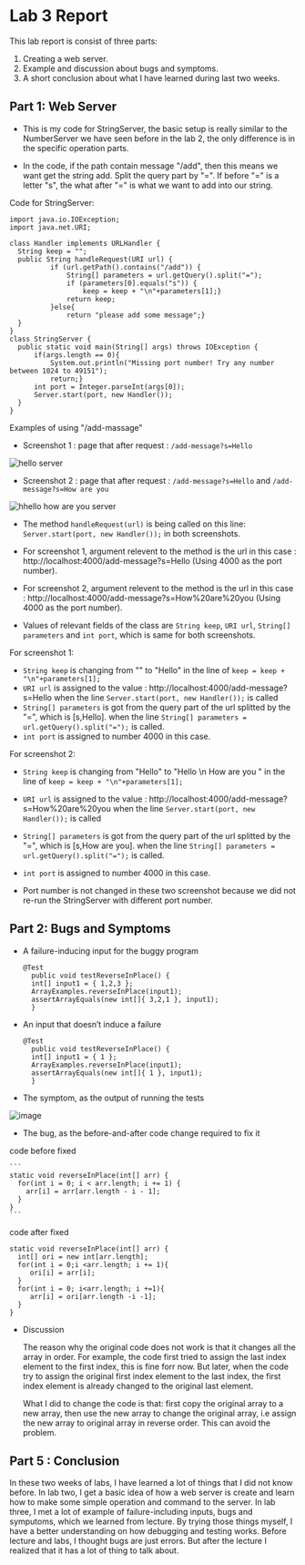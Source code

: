 # Lab 3 Report
  This lab report is consist of three parts: 
  1. Creating a web server. 
  2. Example and discussion about bugs and symptoms. 
  3. A short conclusion about what I have learned during last two weeks. 

## Part 1: Web Server

   - This is my code for StringServer, the basic setup is really similar to the NumberServer we have seen before in the lab 2, the only difference is in the specific operation parts. 
   
   - In the code, if the path contain message "/add", then this means we want get the string add. Split the query part by "=". If before "=" is a letter "s", the what after "=" is what we want to add into our string. 
  
  Code for StringServer: 
  ```
import java.io.IOException;
import java.net.URI;

class Handler implements URLHandler {
    String keep = "";
    public String handleRequest(URI url) {
            if (url.getPath().contains("/add")) {
                String[] parameters = url.getQuery().split("=");
                if (parameters[0].equals("s")) {
                    keep = keep + "\n"+parameters[1];}
                return keep;
            }else{
                return "please add some message";}
    }
}
class StringServer {
    public static void main(String[] args) throws IOException {
        if(args.length == 0){
            System.out.println("Missing port number! Try any number between 1024 to 49151");
            return;}
        int port = Integer.parseInt(args[0]);
        Server.start(port, new Handler());
    }
}

  ```

Examples of using "/add-massage"

- Screenshot 1 : page that after request : `/add-message?s=Hello`

![hello server](https://user-images.githubusercontent.com/122570012/215379539-84185f20-4808-4ac8-83ba-6965fc6dc809.png)

- Screenshot 2 : page that after request : `/add-message?s=Hello` and `/add-message?s=How are you`

![hhello how are you server](https://user-images.githubusercontent.com/122570012/215380957-32b1c6ff-86bf-48ce-a0f5-be3e7d2615c4.png)


- The method `handleRequest(url)` is being called on this line: `Server.start(port, new Handler());` in both screenshots. 

- For screenshot 1, argument relevent to the method is the url in this case : http://localhost:4000/add-message?s=Hello (Using 4000 as the port number). 
- For screenshot 2, argument relevent to the method is the url in this case : http://localhost:4000/add-message?s=How%20are%20you (Using 4000 as the port number). 
- Values of relevant fields of the class are `String keep`, `URI url`, `String[] parameters` and `int port`, which is same for both screenshots. 

 For screenshot 1: 
-  `String keep` is changing from "" to "Hello" in the line of `keep = keep + "\n"+parameters[1];` 
- `URI url` is assigned to the value :  http://localhost:4000/add-message?s=Hello when the line `Server.start(port, new Handler());` is called
- `String[] parameters` is got from the query part of the url splitted by the "=", which is [s,Hello]. when the line `String[] parameters = url.getQuery().split("=");` is called. 
- `int port` is assigned to number 4000 in this case. 
 
 For screenshot 2: 
-  `String keep` is changing from "Hello" to "Hello \n How are you " in the line of `keep = keep + "\n"+parameters[1];` 
- `URI url` is assigned to the value :  http://localhost:4000/add-message?s=How%20are%20you when the line `Server.start(port, new Handler());` is called
- `String[] parameters` is got from the query part of the url splitted by the "=", which is [s,How are you]. when the line `String[] parameters = url.getQuery().split("=");` is called. 
- `int port` is assigned to number 4000 in this case. 
 
- Port number is not changed in these two screenshot because we did not re-run the StringServer with different port number. 


## Part 2: Bugs and Symptoms
- A failure-inducing input for the buggy program 

  ```
  @Test 
	public void testReverseInPlace() {
    int[] input1 = { 1,2,3 };
    ArrayExamples.reverseInPlace(input1);
    assertArrayEquals(new int[]{ 3,2,1 }, input1);
	}
  ```
  
- An input that doesn’t induce a failure

  ```
  @Test 
	public void testReverseInPlace() {
    int[] input1 = { 1 };
    ArrayExamples.reverseInPlace(input1);
    assertArrayEquals(new int[]{ 1 }, input1);
	}
  ```

-  The symptom, as the output of running the tests 

  ![image](https://user-images.githubusercontent.com/122570012/215396014-1f5ebed1-20c8-45dc-ae7a-e373c1241259.png)
  
-  The bug, as the before-and-after code change required to fix it 

  code before fixed 
  
    ```
    static void reverseInPlace(int[] arr) {
      for(int i = 0; i < arr.length; i += 1) {
        arr[i] = arr[arr.length - i - 1];
      }
    }
    ```
    
  code after fixed 
  
   ``` 
   static void reverseInPlace(int[] arr) {
     int[] ori = new int[arr.length];
     for(int i = 0;i <arr.length; i += 1){
    	ori[i] = arr[i];
     }
     for(int i = 0; i<arr.length; i +=1){
    	arr[i] = ori[arr.length -i -1];
     }
   }
   ```
  
-  Discussion 

	The reason why the original code does not work is that it changes all the array in order. For example, the code first tried to assign the last index element to the first index, this is fine forr now. But later, when the code try to assign the original first index element to the last index, the first index element is already changed to the original last element. 
	
	What I did to change the code is that: first copy the original array to a new array, then use the new array to change the original array, i.e assign the new array to original array in reverse order. This can avoid the problem. 
	
## Part 5 : Conclusion 

In these two weeks of labs, I have learned a lot of things that I did not know before. In lab two, I get a basic idea of how a web server is create and learn how to make some simple operation and command to the server. In lab three, I met a lot of example of failure-including inputs, bugs and symputoms, which we learned from lecture. By trying those things myself, I have a better understanding on how debugging and testing works. Before lecture and labs, I thought bugs are just errors. But after the lecture I realized that it has a lot of thing to talk about. 
	
